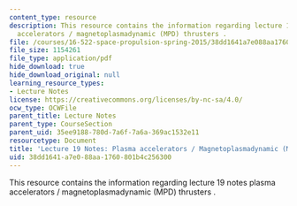 ```yaml
---
content_type: resource
description: This resource contains the information regarding lecture 19 notes plasma
  accelerators / magnetoplasmadynamic (MPD) thrusters .
file: /courses/16-522-space-propulsion-spring-2015/38dd1641a7e088aa1760801b4c256300_MIT16_522S15_Lecture19.pdf
file_size: 1154261
file_type: application/pdf
hide_download: true
hide_download_original: null
learning_resource_types:
- Lecture Notes
license: https://creativecommons.org/licenses/by-nc-sa/4.0/
ocw_type: OCWFile
parent_title: Lecture Notes
parent_type: CourseSection
parent_uid: 35ee9188-780d-7a6f-7a6a-369ac1532e11
resourcetype: Document
title: 'Lecture 19 Notes: Plasma accelerators / Magnetoplasmadynamic (MPD) thrusters'
uid: 38dd1641-a7e0-88aa-1760-801b4c256300
---
```

This resource contains the information regarding lecture 19 notes plasma accelerators / magnetoplasmadynamic (MPD) thrusters .